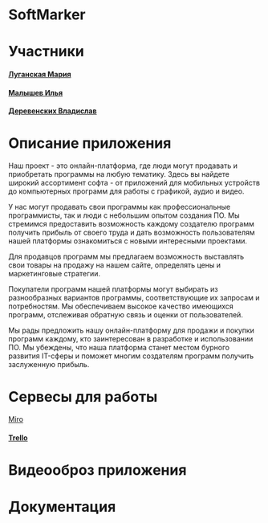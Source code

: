 # SoftMarker

# Участники

#### [Луганская Мария](https://github.com/ccitygril)

#### [Малышев Илья](https://github.com/oversizeheart)

#### [Деревенских Владислав]()
# Описание приложения 
Наш проект - это онлайн-платформа, где люди могут продавать и приобретать программы на любую тематику. Здесь вы найдете широкий ассортимент софта - от приложений для мобильных устройств до компьютерных программ для работы с графикой, аудио и видео.

У нас могут продавать свои программы как профессиональные программисты, так и люди с небольшим опытом создания ПО. Мы стремимся предоставить возможность каждому создателю программ получить прибыль от своего труда и дать возможность пользователям нашей платформы ознакомиться с новыми интересными проектами.

Для продавцов программ мы предлагаем возможность выставлять свои товары на продажу на нашем сайте, определять цены и маркетинговые стратегии.

Покупатели программ нашей платформы могут выбирать из разнообразных вариантов программы, соответствующие их запросам и потребностям. Мы обеспечиваем высокое качество имеющихся программ, отслеживая обратную связь и оценки от пользователей.

Мы рады предложить нашу онлайн-платформу для продажи и покупки программ каждому, кто заинтересован в разработке и использовании ПО. Мы убеждены, что наша платформа станет местом бурного развития IT-сферы и поможет многим создателям программ получить заслуженную прибыль.
# Сервесы для работы 
[Miro](https://miro.com/welcomeonboard/Z0pORHI5S0JTVXJDVGxuM0FnWjRVdzA2Y29OQzhvR1F5VFUyVk5PRHJ4ZjFGVFJDcXhSczlTV2Y4Z0RsTjFTSHwzMDc0NDU3MzY1NjMwMDczMTI1fDI=?share_link_id=775760437659)
#### [Trello](https://trello.com/invite/b/oJFJpPDc/ATTIc6d67c0a8675fa027fdaa8bc59354852746A3A41/kanban-доска)
 
# Видеооброз приложения

# Документация



